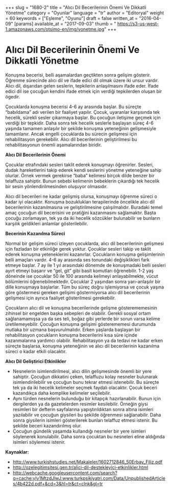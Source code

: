 +++
slug = "1680-2"
title = "Alıcı Dil Becerilerinin Önemi Ve Dikkatli Yönetme"
category = "Oyunlar"
language = "tr"
author = "Editoryal"
weight = 60
keywords = ["Eşleme", "Oyunu"]
draft = false
written_at = "2016-04-09"
[params]
available_at = "2017-09-03"
thumb = "
https://s3-us-west-1.amazonaws.com/otsimo-en/img/yonetme.jpg"
+++

# Alıcı Dil Becerilerinin Önemi Ve Dikkatli Yönetme

Konuşma becerisi, belli aşamalardan geçtikten sonra gelişim gösterir. Öğrenme sürecinde alıcı dil ve ifade edici dil olmak üzere iki unsur vardır. Alıcı dil, dışarıdan gelen seslerin, tepkilerin anlaşılmasını ifade eder. İfade edici dil ise çocuğun kendini ifade etmek için verdiği tepkilerden oluşan bir ögedir.

Çocuklarda konuşma becerisi 4-6 ay arasında başlar. Bu süreçte “babıldama” adı verilen bir faaliyet yapılır. Çocuk, uyaranlar karşısında tek hecelik, sürekli sesler çıkarmaya başlar. Bu çocuğun iletişime geçmek için verdiği bir tepkidir. Daha sonra tek hecelik seslerle başlayan süreç 4-6 yaşında tamamen anlaşılır bir şekilde konuşma yeteneğinin gelişmesiyle tamamlanır. Ancak engelli çocuklarda bu sürecin gelişmesi için rehabilitasyon gerekebilir. Alıcı dil becerilerinin geliştirilmesi bu rehabilitasyonun önemli aşamalarından biridir.

**Alıcı Dil Becerilerinin Önemi**

Çocuklar etrafındaki sesleri taklit ederek konuşmayı öğrenirler. Sesleri, dudak hareketlerini takip ederek kendi seslerini yönetme yeteneğine sahip olurlar. Örnek vermek gerekirse “baba” kelimesi birçok dilde benzer bir telaffuza sahiptir. Bunun sebebi kelimenin bebeklerin çıkardığı tek hecelik bir sesin yönlendirilmesinden oluşuyor olmasıdır.

Alıcı dil becerileri ne kadar gelişmiş olursa, konuşmayı öğrenme süreci o kadar iyi olacaktır. Konuşma bozuklukları terapilerinde öncelikle alıcı dil becerilerinin kazanılmasına ve geliştirilmesine çalışılmalıdır. Buradaki temel amaç çocuğun dil becerisini ve pratiğini kazanmasını sağlamaktır. Başta çocuğu zorlamayan, tek ya da iki hecelik sözcükler bulunabilir ve bunların karşılık geldikleri anlamlar gösterilebilir.

**Becerinin Kazanılma Süreci**

Normal bir gelişim süreci izleyen çocuklarda, alıcı dil becerilerinin gelişmesi için fazladan bir etkinliğe gerek yoktur. Çocuklar sesleri takip ve taklit ederek konuşma yeteneklerini kazanırlar. Çocukların konuşma gelişimlerinin belli amaçları vardır. 4-6 ay arasında ses tonundaki değişiklikleri fark etmeye başlar. 7 ay ile 1 yıl arasındaki dönemde de konuşmadaki belli sesleri ayırt etmeyi başarır ve “gel, git” gibi basit komutları öğrenebilir. 1-2 yaş döneinde ise çocuklar 50 ile 100 arasında kelimeyi anlayabilmekte, vücut bölümlerini öğrenebilmektedir. Çocuklar 2 yaşından sonra yarı-anlaşılır bir dille konuşmaya başlarlar. Tüm bu süreç doğru işlemiyorsa ve çocuk yaşına göre göstermesi gereken gelişimi göstermiyorsa alıcı dil becerilerinin gelişmesi için ayrıca faaliyet gösterilmesi gerekebilir.

Çocukların alıcı dil ve konuşma becerilerinde gelişme gösterememesinin zihinsel bir engelden başka sebepleri de olabilir. Gerekli sosyal ortam sağlanamamışsa ya da ses teli, boğaz gibi yerlerde bir sorun varsa kelime üretilemeyebilir. Çocuğun konuşma gelişimi gösterememesi durumunda mutlaka bir uzmana başvurulmalıdır. Erken yaşlarda başlayan bir rehabilitasyon çocukların konuşma becerilerini kısa süre içinde kazanmalarına yardımcı olabilir. Rehabilitasyon ya da tedavi ne kadar erken süreçte başlarsa, konuşma yeteneğinin ve alıcı dil becerilerinin kazanılma süreci o kadar etkili olacaktır.


**Alıcı Dil Geliştirici Etkinlikler**

  * Nesnelerin isimlendirilmesi, alıcı dilin gelişmesinde önemli bir yere sahiptir. Çocuğun dikkatini çeken, telaffuzu kolay nesneler bulunarak isimlendirilebilir ve çocuğun bunu tekrar etmesi istenebilir. Bu süreçte tek ya da iki hecelik kelimeler seçmek faydalı olacaktır. Çocuk beceri kazandıkça daha komplike kelimeler seçilebilir.
  * Aynı türden nesnelerin bulunduğu bir kitapçık hazırlanabilir. Bunun için dergilerden ya da gazetelerden resimler kesilebilir. Örneğin giysi resimleri bir defterin sayfalarına yapıştırıldıktan sonra altına isimleri yazılabilir ve çocuğun giysileri bu şekilde öğrenmesi sağlanabilir. Daha sonra giysilerin isimleri gösterilerek bunları telaffuz etmesi istenir. Bu şekilde beceri kazandırılmış olur.
  * Çocuğun gündelik yaşamda kullandığı nesneler bir yere isimleri söylenerek konulabilir. Daha sonra çocuktan bu nesneleri eline aldığında isimleri söylemesi istenir.

**Kaynaklar:**

  * http://www.turkishstudies.net/Makaleler/1602712846_50Erbay_Filiz.pdf
  * http://ozelegitimsitesi.gen.tr/alici-dil-destekleyici-etkinlikler.html
  * http://webcache.googleusercontent.com/search?q=cache:yIy1MtzdJlwJ:www.turkpsikiyatri.com/Data/UnpublishedArticles/4b422d.pdf+&cd=3&hl=tr&ct=clnk&gl=tr
